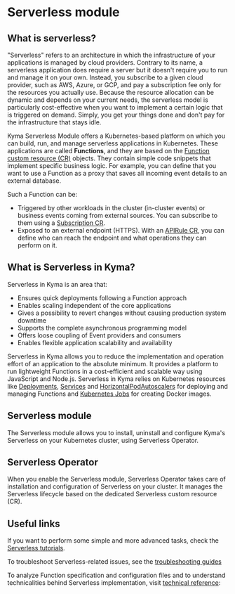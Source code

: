 # Serverless module

## What is serverless?

"Serverless" refers to an architecture in which the infrastructure of your applications is managed by cloud providers. Contrary to its name, a serverless application does require a server but it doesn't require you to run and manage it on your own. Instead, you subscribe to a given cloud provider, such as AWS, Azure, or GCP, and pay a subscription fee only for the resources you actually use. Because the resource allocation can be dynamic and depends on your current needs, the serverless model is particularly cost-effective when you want to implement a certain logic that is triggered on demand. Simply, you get your things done and don't pay for the infrastructure that stays idle.

Kyma Serverless Module offers a Kubernetes-based platform on which you can build, run, and manage serverless applications in Kubernetes. These applications are called **Functions**, and they are based on the [Function custom resource (CR)](resources/06-10-function-cr.md) objects. They contain simple code snippets that implement specific business logic. For example, you can define that you want to use a Function as a proxy that saves all incoming event details to an external database.

Such a Function can be:

- Triggered by other workloads in the cluster (in-cluster events) or business events coming from external sources. You can subscribe to them using a [Subscription CR](https://github.com/kyma-project/kyma/blob/main/docs/05-technical-reference/00-custom-resources/evnt-01-subscription.md).
- Exposed to an external endpoint (HTTPS). With an [APIRule CR](https://github.com/kyma-project/kyma/blob/main/docs/05-technical-reference/00-custom-resources/apix-01-apirule.md), you can define who can reach the endpoint and what operations they can perform on it.

## What is Serverless in Kyma?

Serverless in Kyma is an area that:

- Ensures quick deployments following a Function approach
- Enables scaling independent of the core applications
- Gives a possibility to revert changes without causing production system downtime
- Supports the complete asynchronous programming model
- Offers loose coupling of Event providers and consumers
- Enables flexible application scalability and availability

Serverless in Kyma allows you to reduce the implementation and operation effort of an application to the absolute minimum. It provides a platform to run lightweight Functions in a cost-efficient and scalable way using JavaScript and Node.js. Serverless in Kyma relies on Kubernetes resources like [Deployments](https://kubernetes.io/docs/concepts/workloads/controllers/deployment/), [Services](https://kubernetes.io/docs/concepts/services-networking/service/) and [HorizontalPodAutoscalers](https://kubernetes.io/docs/tasks/run-application/horizontal-pod-autoscale/) for deploying and managing Functions and [Kubernetes Jobs](https://kubernetes.io/docs/concepts/workloads/controllers/jobs-run-to-completion/) for creating Docker images.

## Serverless module

The Serverless module allows you to install, uninstall and configure Kyma's Serverless on your Kubernetes cluster, using Serverless Operator.

## Serverless Operator

When you enable the Serverless module, Serverless Operator takes care of installation and configuration of Serverless on your cluster. It manages the Serverless lifecycle based on the dedicated Serverless custom resource (CR).

## Useful links

If you want to perform some simple and more advanced tasks, check the [Serverless tutorials](tutorials/README.md).

To troubleshoot Serverless-related issues, see the [troubleshooting guides](troubleshooting-guides/README.md)

To analyze Function specification and configuration files and to understand technicalities behind Serverless implementation, visit [technical reference](technical-reference/README.md):